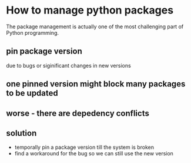 # How to manage python packages
The package management is actually one of the most challenging part of Python programming.

## pin package version
due to bugs or siginificant changes in new versions

## one pinned version might block many packages to be updated

## worse - there are depedency conflicts

## solution
- temporally pin a package version till the system is broken
- find a workaround for the bug so we can still use the new version
